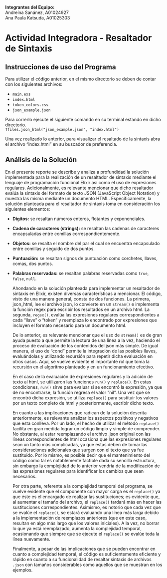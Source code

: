 <b> Integrantes del Equipo: </b><br>
Andreína Sanánez, A01024927 <br>
Ana Paula Katsuda, A01025303 <br>

# Actividad Integradora - Resaltador de Sintaxis

## Instrucciones de uso del Programa
  Para utilizar el código anterior, en el mismo directorio se deben de contar con los siguientes archivos:
- `main.exs`
- `index.html`
- `token_colors.css`
- `json_example.json`

Para correrlo ejecute el siguiente comando en su terminal estando en dicho directorio.<br>
`Tfiles.json_html("json_example.json", "index.html")`<br>

Una vez realizado lo anterior,  para visualizar el resaltado de la sintaxis abra el archivo “index.html” en su buscador de preferencia.

## Análisis de la Solución
  En el presente reporte se describe y analiza a profundidad la solución implementada para la realización de un resaltador de sintaxis mediante el lenguaje de programación funcional Elixir así como el uso de expresiones regulares. Adicionalmente, es relevante mencionar que dicho resaltador evalúa la sintaxis del formato de texto JSON (JavaScript Object Notation) y muestra las misma mediante un documento HTML. Específicamente, la solución planteada para el resaltador de sintaxis toma en consideración los siguientes elementos:
- **Dígitos:** se resaltan números enteros, flotantes y exponenciales.
- **Cadena de caracteres (strings):** se resaltan las cadenas de caracteres encapsuladas entre comillas correspondientemente. 
- **Objetos:** se resalta el nombre del par el cual se encuentra encapsulado entre comillas y seguido de dos puntos.
- **Puntuación:** se resaltan signos de puntuación como corchetes, llaves,  comas, dos puntos.
- **Palabras reservadas:** se resaltan palabras reservadas como `true`, `false`, `null`.

  Ahondando en la solución planteada para implementar un resaltador de sintaxis en Elixir, existen diversas características a mencionar. El código, visto de una manera general, consta de dos funciones. La primera, json_html, lee el archivo json, lo convierte en un `stream()` e implementa la función regex para escribir los resultados en un archivo html. La segunda, `regex()`, evalúa las expresiones regulares correspondientes a cada “llave” o “token” y reemplaza lo encontrado por expresiones que incluyen el formato necesario para un documento html. 

  De lo anterior, es relevante mencionar que el uso de `stream()` es de gran ayuda puesto a que permite la lectura de una línea a la vez, haciendo el proceso de evaluación de los contenidos del json más simple. De igual manera, el uso de “cond” permite la integración de las posibles llaves, evaluándolas y utilizando recursión para repetir dicha evaluación en otros casos. Aquí, se vuelve evidente el importante rol que toma la recursión en el algoritmo planteado y en un funcionamiento efectivo. 

  En el caso de la evaluación de expresiones regulares y la adición de texto al html, se utilizaron las funciones `run()` y  `replace()`. En estas condiciones, `run()` sirve para evaluar si se encontró la expresión, ya que de no encontrarse, la función regresa el valor “nil”. Una vez que se encontró dicha expresión, se utiliza `replace()` para sustituir los valores por un texto completo de html y posteriormente, escribir dicho texto. 

  En cuanto a las implicaciones que radican de la solución descrita anteriormente, es relevante analizar los aspectos positivos y negativos que esta conlleva. Por un lado, el hecho de utilizar el método `replace()` facilita en gran medida lograr un código limpio y simple de comprender. No obstante, al estar reemplazando el archivo .json original con las líneas correspondientes de html ocasiona que las expresiones regulares sean un tanto más complicadas, ya que estas deben de tomar las consideraciones adicionales que surgen con el texto que ya fue sustituido. Por lo mismo, es posible decir que el mantenimiento del código como tal es notablemente factible dada su sencilla estructura, sin embargo la complejidad de lo anterior vendría de la modificación de las expresiones regulares para identificar los cambios que sean necesarios.

  Por otra parte, referente a la complejidad temporal del programa, se vuelve evidente que el componente con mayor carga es el `replace()` ya que éste es el encargado de realizar las sustituciones; es evidente que, al aumentar el tamaño del archivo, el `replace()` tardará más en hacer las sustituciones correspondientes. Asimismo, es notorio que cada vez que se evalúe el `replace()`, se estará evaluando una línea más larga debido a la implementación de reemplazos anteriores (que en este caso, resultan en algo más largo que los valores iniciales). A la vez, no borrar lo que ya está reemplazado, aumenta la complejidad temporal, ocasionando que siempre que se ejecute el `replace()` se evalúe toda la línea nuevamente.

  Finalmente, a pesar de las implicaciones que se pueden encontrar en cuanto a complejidad temporal, el código es suficientemente eficiente y rápido en cuanto a su funcionalidad de resaltar sintaxis de archivos `.json` con tamaños considerables como aquellos que se muestran en los ejemplos.

